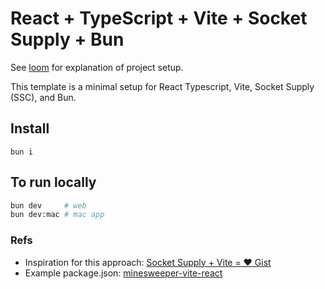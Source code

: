 # React + TypeScript + Vite + Socket Supply + Bun

See [loom](https://www.loom.com/share/587746469aa3486896dc29ac9d590dc2) for explanation of project setup.

This template is a minimal setup for React Typescript, Vite, Socket Supply (SSC), and Bun.

## Install
```
bun i
```

## To run locally
```bash
bun dev     # web
bun dev:mac # mac app
```

### Refs
- Inspiration for this approach: [Socket Supply + Vite = ♥️ Gist](https://gist.github.com/mecachisenros/12e3240a5d66cffa54089066f9ffe8ff)
- Example package.json: [minesweeper-vite-react](https://github.com/salvatorelaspata/minesweeper-vite-react/blob/main/package.json)
